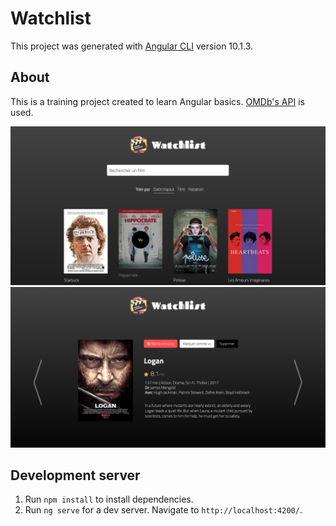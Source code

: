 # Watchlist

This project was generated with [Angular CLI](https://github.com/angular/angular-cli) version 10.1.3.

## About

This is a training project created to learn Angular basics. [OMDb's API](http://www.omdbapi.com) is used.

![Screenshot](/screenshot_1.png)
![Screenshot](/screenshot_2.png)

## Development server

1. Run `npm install` to install dependencies.
2. Run `ng serve` for a dev server. Navigate to `http://localhost:4200/`.